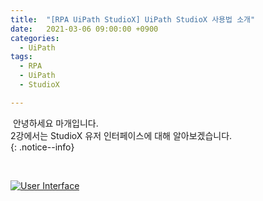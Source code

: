 ```yaml
---
title:  "[RPA UiPath StudioX] UiPath StudioX 사용법 소개"
date:   2021-03-06 09:00:00 +0900
categories:
  - UiPath
tags:
  - RPA
  - UiPath
  - StudioX

---
```


&nbsp;안녕하세요 마개입니다.  
2강에서는 StudioX 유저 인터페이스에 대해 알아보겠습니다.  
{: .notice--info}

<br>

[![User Interface](http://img.youtube.com/vi/yXYnZECh4v4/sddefault.jpg)](https://www.youtube.com/watch?v=yXYnZECh4v4)
